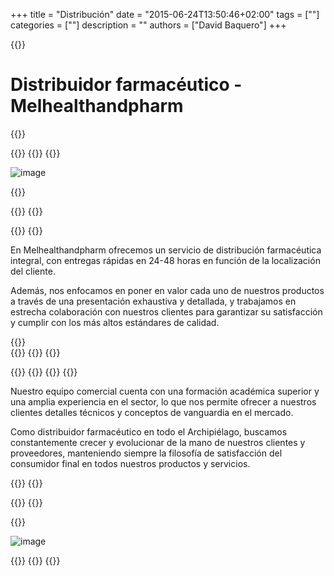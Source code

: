 +++
title = "Distribución"
date = "2015-06-24T13:50:46+02:00"
tags = [""]
categories = [""]
description = ""
authors = ["David Baquero"]
+++

{{<tex sty="sans-serif" size="1.2em">}}

# Distribuidor farmacéutico - Melhealthandpharm

{{</tex>}}

{{<content>}}
{{<row>}}
{{<cols col="col-sm-12 col-md-6 text-center">}}

<img src="DvdBqo/webpeter/img/logo.png" alt="image" style="max-width: 100%; height: auto;">

{{</cols>}}

{{<cols col="col-xs-12 col-sm-2 text-center" >}}
{{</cols>}}

{{<cols col="col-sm-12 col-md-5 text-justify" padding="90px">}}
{{<tex sty="sans-serif" size="1.2em">}}
  
En Melhealthandpharm ofrecemos un servicio de distribución farmacéutica integral, con entregas rápidas en 24-48 horas en función de la localización del cliente.

Además, nos enfocamos en poner en valor cada uno de nuestros productos a través de una presentación exhaustiva y detallada, y trabajamos en estrecha colaboración con nuestros clientes para garantizar su satisfacción y cumplir con los más altos estándares de calidad.

   
{{</tex>}}   
{{</cols>}}
{{</row>}}
{{</content>}}

{{<content>}}
{{<row>}}
{{<cols col="col-sm-6 col-md-5 text-justify" padding="20px">}}
{{<tex sty="sans-serif" size="1.2em">}}

Nuestro equipo comercial cuenta con una formación académica superior y una amplia experiencia en el sector, lo que nos permite ofrecer a nuestros clientes detalles técnicos y conceptos de vanguardia en el mercado.

Como distribuidor farmacéutico en todo el Archipiélago, buscamos constantemente crecer y evolucionar de la mano de nuestros clientes y proveedores, manteniendo siempre la filosofía de satisfacción del consumidor final en todos nuestros productos y servicios.


{{</tex>}} 
{{</cols>}}

{{<cols col="col-sm-13 col-sm-1 text-center" >}}
{{</cols>}}
   
{{<cols col="col-sm-6 col-md-6 text-center" >}}
  
<img src="/img/experto.png" alt="image" style="max-width: 100%; height: auto;">
 
{{</cols>}}
{{</row>}}
{{</content>}}
